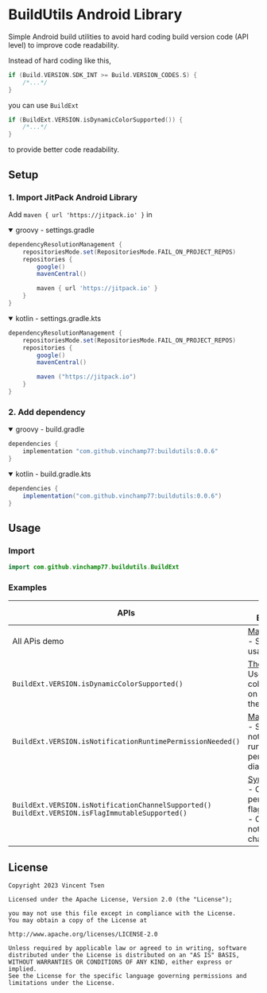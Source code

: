 # BuildUtils Android Library
Simple Android build utilities to avoid hard coding build version code (API level) to improve code readability.

Instead of hard coding like this,
```kotlin
if (Build.VERSION.SDK_INT >= Build.VERSION_CODES.S) {
    /*...*/
}
```
you can use `BuildExt`
```kotlin
if (BuildExt.VERSION.isDynamicColorSupported()) {
    /*...*/
}
```
to provide better code readability.

## Setup
### 1. Import JitPack Android Library
Add `maven { url 'https://jitpack.io' }` in
<details open>
  <summary>groovy - settings.gradle</summary>

```gradle
dependencyResolutionManagement {
    repositoriesMode.set(RepositoriesMode.FAIL_ON_PROJECT_REPOS)
    repositories {
        google()
        mavenCentral()

        maven { url 'https://jitpack.io' }
    }
}
```
</details>

<details open>
  <summary>kotlin - settings.gradle.kts</summary>

```gradle
dependencyResolutionManagement {
    repositoriesMode.set(RepositoriesMode.FAIL_ON_PROJECT_REPOS)
    repositories {
        google()
        mavenCentral()

        maven ("https://jitpack.io")
    }
}
```
</details>

### 2. Add dependency
<details open>
  <summary>groovy - build.gradle</summary>

```gradle
dependencies {
    implementation "com.github.vinchamp77:buildutils:0.0.6"
}
```
</details>
<details open>
  <summary>kotlin - build.gradle.kts</summary>

```gradle
dependencies {
    implementation("com.github.vinchamp77:buildutils:0.0.6")
}
```
</details>

## Usage
### Import
```kotlin
import com.github.vinchamp77.buildutils.BuildExt
```

### Examples
| APIs | App Examples |
| --- | --- |
| All APis demo | [MainScreen.kt](https://github.com/vinchamp77/buildutils/blob/master/example/src/main/java/vtsen/hashnode/dev/buildutils/example/ui/screens/MainScreen.kt) - Show all API usages|
| `BuildExt.VERSION.isDynamicColorSupported()`| [Theme.kt](https://github.com/vinchamp77/Demo_CleanEmptyCompose/blob/master/app/src/main/java/vtsen/hashnode/dev/newemptycomposeapp/ui/theme/Theme.kt) - Use dynamic color based on app's theme | 
| `BuildExt.VERSION.isNotificationRuntimePermissionNeeded()` | [MainScreen.kt](https://github.com/vinchamp77/AndroidNews/blob/master/app/src/main/java/vtsen/hashnode/dev/androidnews/ui/main/MainScreen.kt) - Show notification runtime permission dialog |
| `BuildExt.VERSION.isNotificationChannelSupported()`</br>`BuildExt.VERSION.isFlagImmutableSupported()` | [SyncWorker.kt](https://github.com/vinchamp77/AndroidNews/blob/master/app/src/main/java/vtsen/hashnode/dev/androidnews/app/workers/SyncWorker.kt)<br/>- Create pending intent flag</br>- Create notification channel |

## License
```
Copyright 2023 Vincent Tsen

Licensed under the Apache License, Version 2.0 (the "License");

you may not use this file except in compliance with the License.
You may obtain a copy of the License at

http://www.apache.org/licenses/LICENSE-2.0

Unless required by applicable law or agreed to in writing, software
distributed under the License is distributed on an "AS IS" BASIS,
WITHOUT WARRANTIES OR CONDITIONS OF ANY KIND, either express or implied.
See the License for the specific language governing permissions and
limitations under the License.
```
